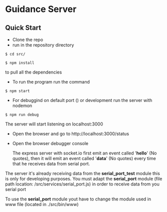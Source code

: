 # Guidance Server

## Quick Start

- Clone the repo
- run in the repository directory

```
$ cd src/

$ npm install
```

to pull all the dependencies

- To run the program run the command

```
$ npm start
```

- For debuggind on default port () or development run the server with nodemon

```
$ npm run debug
```

The server will start listening on localhost:3000

- Open the browser and go to http://localhost:3000/status
- Open the browser debugger console

  The express server with socket.io first emit an event called '**hello**' (No quotes), then it will emit an event called '**data**' (No quotes) every time that he receives data from serial port.

The server it's already receiving data from the **serial_port_test** module this is only for developing purposes. You must adapt the **serial_port** module (file path location: /src/services/serial_port.js) in order to receive data from you serial port

To use the **serial_port** module yout have to change the module used in www file (located in ./src/bin/www)

